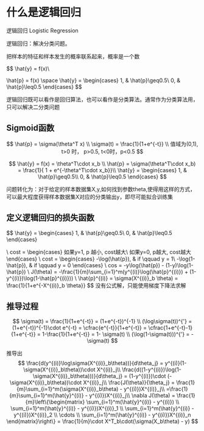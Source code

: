 # 什么是逻辑回归

逻辑回归 Logistic Regression

逻辑回归：解决分类问题。


把样本的特征和样本发生的概率联系起来，概率是一个数

$$
\hat{y} = f(x)\\

\hat{p} = f(x) \space \hat{y} = \begin{cases}
  1, & \hat{p}\geq0.5\\
  0, & \hat{p}\leq0.5
\end{cases}
$$

逻辑回归既可以看作是回归算法，也可以看作是分类算法。通常作为分类算法用，只可以解决二分类问题

## Sigmoid函数

$$
\hat{p} = \sigma(\theta^T x) \\
\sigma(t) = \frac{1}{1+e^{-t}} \\
 值域为(0,1), t>0 时， p>0.5, t<0时，p<0.5
$$

$$
\hat{y} = f(x) = \theta^T\cdot x_b \\
\hat{p} = \sigma(\theta^T\cdot x_b) = \frac{1}{ 1 + e^{-\theta^T\cdot x_b}}\\
\hat{y}  = \begin{cases}
  1, & \hat{p}\geq0.5\\
  0, & \hat{p}\leq0.5
\end{cases}
$$

问题转化为：对于给定的样本数据集X,y,如何找到参数theta,使得用这样的方式，可以最大程度获得样本数据集X对应的分类输出y，即尽可能拟合训练集

## 定义逻辑回归的损失函数
$$
\hat{y}  = \begin{cases}
  1, & \hat{p}\geq0.5\\
  0, & \hat{p}\leq0.5
\end{cases}

\\
cost  = \begin{cases}
  如果y=1, p 越小, cost越大\\
  如果y=0, p越大, cost越大
\end{cases}
\\
cost  = \begin{cases}
  -\log(\hat{p}), & if \qquad y = 1\\
  -\log(1-\hat{p}), & if \qquad y = 0
\end{cases}
\\
cos = -y\log(\hat{p}) - (1-y)\log(1-\hat{p})
\\
J(\theta) = -\frac{1}{m}\sum_{i=1}^m(y^{(i)}\log(\hat{p}^{(i)}) + (1-y^{(i)})\log(1-\hat{p}^{(i)}))
\\
\hat{p}^{(i)} = \sigma(X^{(i)}_b \theta) = \frac{1}{1+e^{-X^{(i)}_b \theta}}
$$
没有公式解，只能使用梯度下降法求解


## 推导过程
$$
\sigma(t) = \frac{1}{1+e^{-t}} = (1+e^{-t})^{-1} \\
(\log\sigma(t))^{'} = (1+e^{-t})^{-1}\cdot e^{-t} = \cfrac{e^{-t}}{1+e^{-t}} = \cfrac{1+e^{-t}-1}{1+e^{-t}} = 1-\frac{1}{1+e^{-t}} = 1- \sigma(t) \\
(\log(1-\sigma(t)))^{'} = -\sigma(t)
$$

推导出
$$
\frac{d(y^{(i)}\log\sigma(X^{(i)}_b\theta))}{d\theta_j} = y^{(i)}(1-\sigma(X^{(i)}_b\theta))\cdot X^{(i)}_j\\
\frac{d((1-y^{(i)})\log(1-\sigma(X^{(i)}_b\theta)))}{d\theta_j} = (1-y^{(i)})\cdot (-\sigma(X^{(i)}_b\theta))\cdot X^{(i)}_j\\
\frac{J(\theta)}{\theta_j} = \frac{1}{m}\sum_{i=1}^m(\sigma(X^{(i)}_b\theta) - y^{(i)})X^{(i)}_j\\
=\frac{1}{m}\sum_{i=1}^m(\hat{y}^{(i)} - y^{(i)})X^{(i)}_j\\
\nabla J(\theta) = \frac{1}{m}\left\{\begin{matrix}
  \sum_{i=1}^m(\hat{y}^{(i)} - y^{(i)}) \\
  \sum_{i=1}^m(\hat{y}^{(i)} - y^{(i)})X^{(i)}_1 \\
  \sum_{i=1}^m(\hat{y}^{(i)} - y^{(i)})X^{(i)}_2 \\
  \cdots \\
  \sum_{i=1}^m(\hat{y}^{(i)} - y^{(i)})X^{(i)}_n
\end{matrix}\right\} = \frac{1}{m}\cdot X^T_b\cdot(\sigma(X_b\theta) - y)
$$